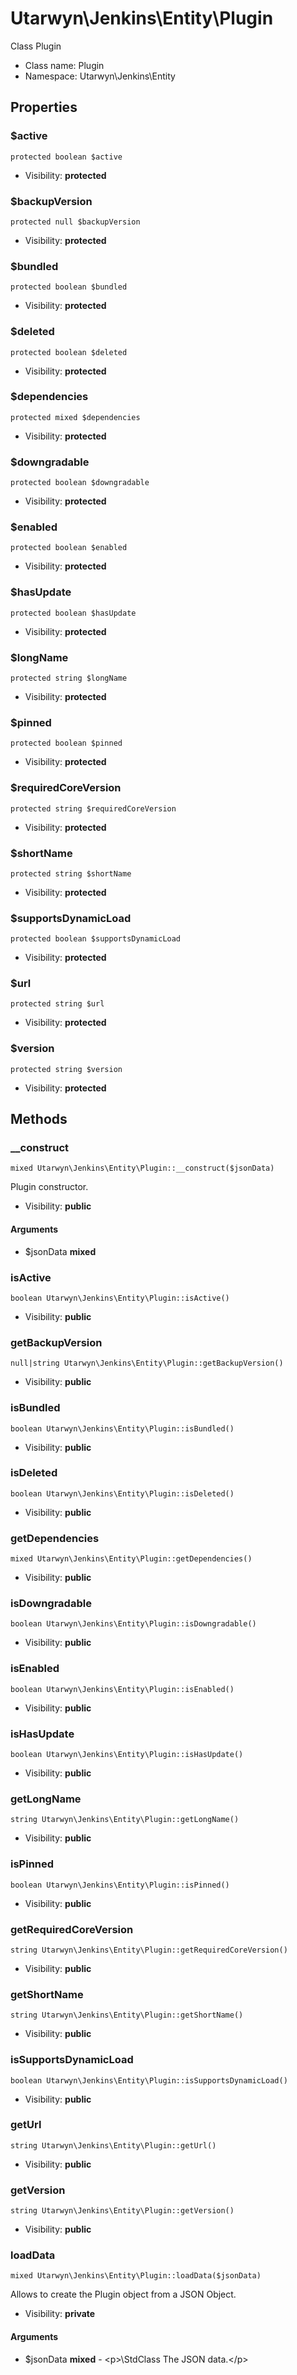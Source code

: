 Utarwyn\Jenkins\Entity\Plugin
===============

Class Plugin




* Class name: Plugin
* Namespace: Utarwyn\Jenkins\Entity





Properties
----------


### $active

    protected boolean $active





* Visibility: **protected**


### $backupVersion

    protected null $backupVersion





* Visibility: **protected**


### $bundled

    protected boolean $bundled





* Visibility: **protected**


### $deleted

    protected boolean $deleted





* Visibility: **protected**


### $dependencies

    protected mixed $dependencies





* Visibility: **protected**


### $downgradable

    protected boolean $downgradable





* Visibility: **protected**


### $enabled

    protected boolean $enabled





* Visibility: **protected**


### $hasUpdate

    protected boolean $hasUpdate





* Visibility: **protected**


### $longName

    protected string $longName





* Visibility: **protected**


### $pinned

    protected boolean $pinned





* Visibility: **protected**


### $requiredCoreVersion

    protected string $requiredCoreVersion





* Visibility: **protected**


### $shortName

    protected string $shortName





* Visibility: **protected**


### $supportsDynamicLoad

    protected boolean $supportsDynamicLoad





* Visibility: **protected**


### $url

    protected string $url





* Visibility: **protected**


### $version

    protected string $version





* Visibility: **protected**


Methods
-------


### __construct

    mixed Utarwyn\Jenkins\Entity\Plugin::__construct($jsonData)

Plugin constructor.



* Visibility: **public**


#### Arguments
* $jsonData **mixed**



### isActive

    boolean Utarwyn\Jenkins\Entity\Plugin::isActive()





* Visibility: **public**




### getBackupVersion

    null|string Utarwyn\Jenkins\Entity\Plugin::getBackupVersion()





* Visibility: **public**




### isBundled

    boolean Utarwyn\Jenkins\Entity\Plugin::isBundled()





* Visibility: **public**




### isDeleted

    boolean Utarwyn\Jenkins\Entity\Plugin::isDeleted()





* Visibility: **public**




### getDependencies

    mixed Utarwyn\Jenkins\Entity\Plugin::getDependencies()





* Visibility: **public**




### isDowngradable

    boolean Utarwyn\Jenkins\Entity\Plugin::isDowngradable()





* Visibility: **public**




### isEnabled

    boolean Utarwyn\Jenkins\Entity\Plugin::isEnabled()





* Visibility: **public**




### isHasUpdate

    boolean Utarwyn\Jenkins\Entity\Plugin::isHasUpdate()





* Visibility: **public**




### getLongName

    string Utarwyn\Jenkins\Entity\Plugin::getLongName()





* Visibility: **public**




### isPinned

    boolean Utarwyn\Jenkins\Entity\Plugin::isPinned()





* Visibility: **public**




### getRequiredCoreVersion

    string Utarwyn\Jenkins\Entity\Plugin::getRequiredCoreVersion()





* Visibility: **public**




### getShortName

    string Utarwyn\Jenkins\Entity\Plugin::getShortName()





* Visibility: **public**




### isSupportsDynamicLoad

    boolean Utarwyn\Jenkins\Entity\Plugin::isSupportsDynamicLoad()





* Visibility: **public**




### getUrl

    string Utarwyn\Jenkins\Entity\Plugin::getUrl()





* Visibility: **public**




### getVersion

    string Utarwyn\Jenkins\Entity\Plugin::getVersion()





* Visibility: **public**




### loadData

    mixed Utarwyn\Jenkins\Entity\Plugin::loadData($jsonData)

Allows to create the Plugin object from a JSON Object.



* Visibility: **private**


#### Arguments
* $jsonData **mixed** - &lt;p&gt;\StdClass The JSON data.&lt;/p&gt;


